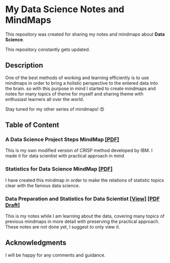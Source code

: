 # My Data Science Notes and MindMaps

This repository was created for sharing my notes and mindmaps about **Data Science**.

This repository constantly gets updated.

## Description

One of the best methods of working and learning efficiently is to use mindmaps in order to bring a holistic perspective to the entered data into the brain. so with this purpose in mind I started to create mindmaps and notes for many topics of theme for myself and sharing theme with enthusiast learners all over the world.

Stay tuned for my other series of mindmaps! 😍

## Table of Content

### **A Data Science Project Steps MindMap** [[PDF]](Steps-in-Data-Science-Projects.pdf)

This is my own modified version of CRISP method developed by IBM. I made it for data scientist with practical approach in mind

### **Statistics for Data Science MindMap** [[PDF]](Statistics-for-Data-Science.pdf)

I have created this mindmap in order to make the relations of statistic topics clear with the famous data science.

### **Data Preparation and Statistics for Data Scientist** [[View]](https://1drv.ms/u/s!AkdwlYjzo26rlUPWCVb7mIauok3h) [[PDF Draft]](data-science-notes.pdf)

This is my notes while I am learning about the data, covering many topics of previous mindmaps in more detail with preserving the practical approach. These notes are not done yet, I suggest to only view it.

## Acknowledgments

I will be happy for any comments and guidance.
